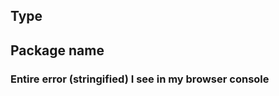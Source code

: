 ## Type
<!-- Bug / Feature Request -->

## Package name


### Entire error (stringified) I see in my browser console
